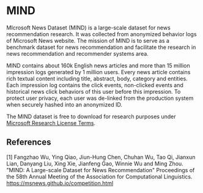 # MIND

MIcrosoft News Dataset (MIND) is a large-scale dataset for news recommendation research. It was collected from anonymized behavior logs of Microsoft News website. The mission of MIND is to serve as a benchmark dataset for news recommendation and facilitate the research in news recommendation and recommender systems area.

MIND contains about 160k English news articles and more than 15 million impression logs generated by 1 million users. Every news article contains rich textual content including title, abstract, body, category and entities. Each impression log contains the click events, non-clicked events and historical news click behaviors of this user before this impression. To protect user privacy, each user was de-linked from the production system when securely hashed into an anonymized ID.

The MIND dataset is free to download for research purposes under [Microsoft Research License Terms](https://github.com/msnews/MIND/blob/master/MSR%20License_Data.pdf). 

## References

\[1\] Fangzhao Wu, Ying Qiao, Jiun-Hung Chen, Chuhan Wu, Tao Qi, Jianxun Lian, Danyang Liu, Xing Xie, Jianfeng Gao, Winnie Wu and Ming Zhou. "MIND: A Large-scale Dataset for News Recommendation" Proceedings of the 58th Annual Meeting of the Association for Computational Linguistics. https://msnews.github.io/competition.html <br>